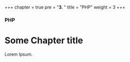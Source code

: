 +++
chapter = true
pre = "<b>3. </b>"
title = "PHP"
weight = 3
+++

### PHP

# Some Chapter title

Lorem Ipsum.